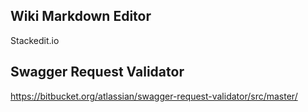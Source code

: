 Wiki Markdown Editor
- 
Stackedit.io

Swagger Request Validator
 - 
https://bitbucket.org/atlassian/swagger-request-validator/src/master/


<!--stackedit_data:
eyJoaXN0b3J5IjpbMTMxNjEzNjkwMV19
-->